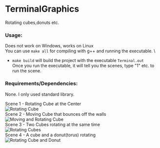 # TerminalGraphics
Rotating cubes,donuts etc.

### Usage:
Does not work on Windows, works on Linux \
You can use ```make all``` for compiling with g++ and running the executable. \
  + ```make build``` will build the project with the executable ```Terminal.out``` \
Once you run the executable, it will tell you the scenes, type "1" etc. to run the scene.

### Requirements/Dependencies:
None. I only used standard library.

Scene 1 - Rotating Cube at the Center \
![Rotating Cube](/images/scene1.gif) \
Scene 2 - Moving Cube that bounces off the walls \
![Moving and Rotating Cube](/images/scene2.gif) \
Scene 3 - Two Cubes rotating at the same time \
![Rotating Cubes](/images/scene3.gif) \
Scene 4 - A cube and a donut(torus) rotating \
![Rotating Cube and Donut](/images/scene4.gif)
